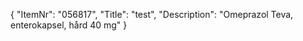 {
  "ItemNr": "056817",
  "Title": "test",
  "Description": "Omeprazol Teva, enterokapsel, hård 40 mg"
}